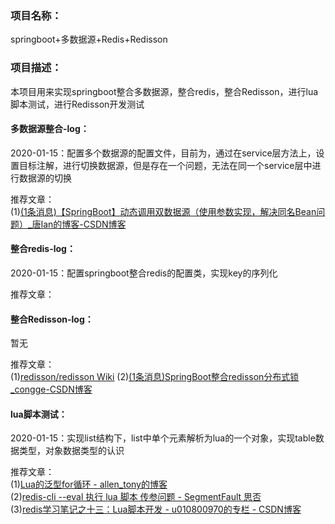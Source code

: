### 项目名称：  
springboot+多数据源+Redis+Redisson

### 项目描述：  
本项目用来实现springboot整合多数据源，整合redis，整合Redisson，进行lua脚本测试，进行Redisson开发测试  

#### 多数据源整合-log：  
2020-01-15：配置多个数据源的配置文件，目前为，通过在service层方法上，设置目标注解，进行切换数据源，但是存在一个问题，无法在同一个service层中进行数据源的切换

推荐文章：  
(1)[(1条消息)【SpringBoot】动态调用双数据源（使用参数实现，解决同名Bean问题）_唐Ian的博客-CSDN博客](https://blog.csdn.net/tanglei6636/article/details/81459820)

#### 整合redis-log：  
2020-01-15：配置springboot整合redis的配置类，实现key的序列化

推荐文章：  


#### 整合Redisson-log：  
暂无

推荐文章：  
(1)[redisson/redisson Wiki](https://github.com/redisson/redisson/wiki/目录)
(2)[(1条消息)SpringBoot整合redisson分布式锁_congge-CSDN博客](https://blog.csdn.net/zhangcongyi420/article/details/89980469)

#### lua脚本测试：
2020-01-15：实现list结构下，list中单个元素解析为lua的一个对象，实现table数据类型，对象数据类型的认识

推荐文章：  
(1)[Lua的泛型for循环 - allen_tony的博客](https://blog.csdn.net/allen_tony/article/details/78559057)  
(2)[redis-cli --eval 执行 lua 脚本 传参问题 - SegmentFault 思否](https://segmentfault.com/q/1010000017843054)  
(3)[redis学习笔记之十三：Lua脚本开发 - u010800970的专栏 - CSDN博客](https://blog.csdn.net/u010800970/article/details/81834965)  
